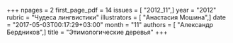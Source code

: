 +++
npages = 2
first_page_pdf = 14
issues = [ "2012_11",]
year = "2012"
rubric = "Чудеса лингвистики"
illustrators = [ "Анастасия Мошина",]
date = "2017-05-03T00:17:29+03:00"
month = "11"
authors = [ "Александр Бердников",]
title = "Этимологические деревья"
+++
